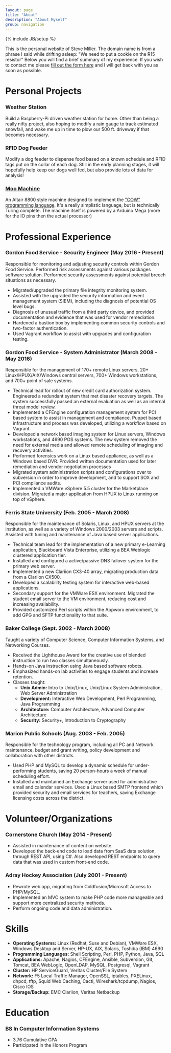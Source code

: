 ```yaml
---
layout: page
title: "About"
description: "About Myself"
group: navigation
---
```

{% include JB/setup %}

This is the personal website of Steve Miller.  The domain name is from a phrase I said while drifting asleep: "We need
to put a cookie on the R15 resistor"  Below you will find a brief summary of my experience.  If you wish to contact me please
[fill out the form here](https://docs.google.com/forms/d/1SQcAaXNPm2zxWP145P-Gpu9xpY3NUn_bNT8SYqi8iTE/viewform?usp=send_form) and I will get back with you as soon as possible.

# Personal Projects

### Weather Station

Build a Raspberry-Pi driven weather station for home.  Other than being a really nifty project, also hoping to modify
a rain gauge to track estimated snowfall, and wake me up in time to plow our 500 ft. driveway if that becomes necessary.

### RFID Dog Feeder

Modify a dog feeder to dispense food based on a known schedule and RFID tags put on the collar of each dog.  Still in
the early planning stages, it will hopefully help keep our dogs well fed, but also provide lots of data for analysis!

### [Moo Machine](https://sites.google.com/a/stevenmiller.info/www/home/projects/moomachinehome)

An Altair 8800 style machine designed to implement the ["COW" programming language](https://bigzaphod.github.io/COW/).  It's a really simplistic language, but is technically Turing complete.  The machine itself is powered by a Arduino Mega (more for the IO pins then the actual processor)  




# Professional Experience

### Gordon Food Service - Security Engineer (May 2016 - Present)

Responsible for monitoring and adjusting security controls within Gordon Food
Service.  Performed risk assessments against various packages software solution.
Performed security assessments against potential breech situations as necessary.

  * Migrated/upgraded the primary file integrity monitoring system.
  * Assisted with the upgraded the security information and event management
  system (SIEM), including the diagnosis of potential OS level bugs.
  * Diagnosis of unusual traffic from a third party device, and provided
  documentation and evidence that was used for vendor remediation.
  * Hardened a bastion box by implementing common security controls and
  two-factor authentication.
  * Used Vagrant workflow to assist with upgrades and configuration testing.

### Gordon Food Service - System Administrator (March 2008 - May 2016)

Responsible for the management of 170+ remote Linux servers, 20+ Linux/HPUX/AIX/Windows central servers, 700+ Windows
workstations, and 700+ point of sale systems.

  * Technical lead for rollout of new credit card authorization system.  Engineered a redundant system that met disaster recovery targets.  The system successfully passed an external evaluation as well as an internal threat model review.
  * Implemented a CFEngine configuration management system for PCI based system to assist in management and compliance.  Puppet based infrastructure and process
  was developed, utilizing a workflow based on Vagrant.
  * Developed a network based imaging system for Linux servers, Windows workstations, and 4690 POS systems.  The new system removed the need for external media and allowed remote scheduling of imaging and recovery activities.
  * Performed forensics work on a Linux based appliance, as well as a Windows based DVR.  Provided written documentation used for later remediation and vendor negotiation processes
  * Migrated system administration scripts and configurations over to subversion in order to improve development, and to support SOX and PCI compliance audits.
  * Implemented a VMWare vSphere 5.5 cluster for the Marketplace division.  Migrated a major application from HPUX to Linux running on top of vSphere.

### Ferris State University (Feb. 2005 - March 2008)

Responsible for the maintenance of Solaris, Linux, and HPUX servers at the institution, as well
as a variety of Windows 2000/2003 servers and scripts. Assisted with tuning and maintenance of
Java based server applications.

  * Technical team lead for the implementation of a new primary e-Learning application, Blackboard Vista Enterprise, utilizing a BEA Weblogic clustered application tier.
  * Installed and configured a active/passive DNS failover system for the primary web server.
  * Implemented a new Clariion CX3-40 array, migrating production data from a Clariion CX500.
  * Developed a scalability testing system for interactive web-based applications.
  * Secondary support for the VMWare ESX environment.  Migrated the student email server to the VM environment, reducing cost and increasing availability.
  * Provided customized Perl scripts within the Appworx environment, to add GPG and SFTP functionality to that suite.

### Baker College (Sept. 2002 - March 2008)

Taught a variety of Computer Science, Computer Information Systems, and Networking Courses.

  * Received the Lighthouse Award for the creative use of blended instruction to run two classes simultaneously.
  * Hands-on Java instruction using Java based software robots.
  * Emphasized hands-on lab activities to engage students and increase retention.
  * Classes taught:
    * **Unix Admin:** Intro to Unix/Linux, Unix/Linux System Administration, Web Server Administration
    * **Development:** Interactive Web Development, Perl Programming, Java Programming
    * **Architecture:** Computer Architecture, Advanced Computer Architecture
    * **Security:** Security+, Introduction to Cryptography

### Marion Public Schools (Aug. 2003 - Feb. 2005)

Responsible for the technology program, including all PC and Network maintenance, budget and grant writing, policy development and collaboration with other districts.

  * Used PHP and MySQL to develop a dynamic schedule for under-performing students, saving 20 person-hours a week of manual scheduling effort.
  * Installed and maintained an Exchange server used for administrative email and calendar services.  Used a Linux based SMTP frontend which provided security and email services for teachers, saving Exchange licensing costs across the district.


# Volunteer/Organizations

### Cornerstone Church (May 2014 - Present)

  * Assisted in maintenance of content on website.
  * Developed the back-end code to load data from SaaS data solution, through REST API, using C#.  Also developed REST
endpoints to query data that was used in custom front-end code.

### Adray Hockey Association (July 2001 - Present)

  * Rewrote web app, migrating from Coldfusion/Microsoft Access to PHP/MySQL.
  * Implemented an MVC system to make PHP code more manageable and support more centralized security methods.
  * Perform ongoing code and data administration.

# Skills

  * **Operating Systems:** Linux (Redhat, Suse and Debian), VMWare ESX, Windows Desktop and Server, HP-UX, AIX, Solaris, Toshiba (IBM) 4690
  * **Programming Languages:** Shell Scripting, Perl, PHP, Python, Java, SQL
  * **Applications:** Apache, Nagios, CFEngine, Ansible, Subversion, Git, Tomcat, BEA WebLogic, OpenLDAP, MySQL, Postgresql, Vagrant
  * **Cluster:**  HP ServiceGuard, Veritas Cluster/File System
  * **Network:** F5 Local Traffic Manager, OpenSSL, iptables, PXELinux, dhpcd, tftp, Squid Web Caching, Cacti, Wireshark/tcpdump, Nagios, Cisco IOS
  * **Storage/Backup:**  EMC Clariion, Veritas Netbackup

# Education

### BS In Computer Information Systems

  * 3.76 Cumulative GPA
  * Participated in the Honors Program
